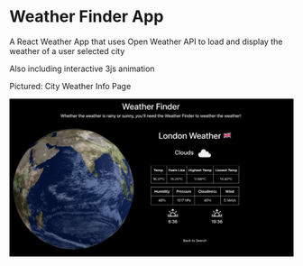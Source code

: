# Weather Finder App

A React Weather App that uses Open Weather API to load and display the weather of a user selected city

Also including interactive 3js animation

Pictured: City Weather Info Page

![Project Image](./src/assets/readmeimg.png)